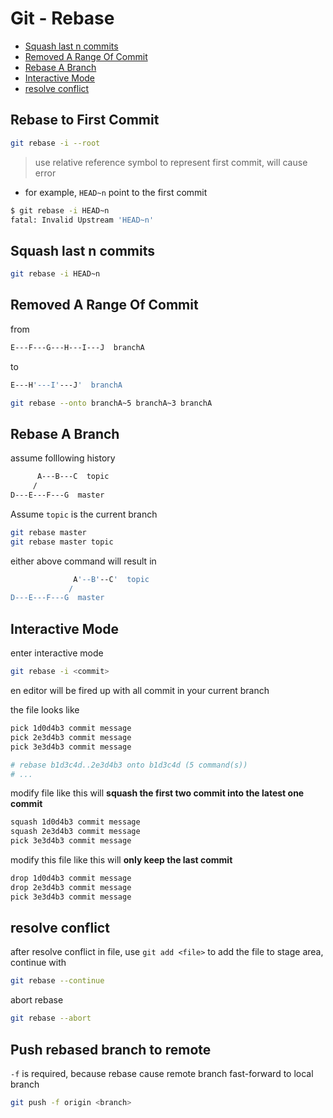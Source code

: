# Git - Rebase

* [Squash last n commits](#squash-last-n-commits)
* [Removed A Range Of Commit](#removed-a-range-of-commit)
* [Rebase A Branch](#rebase-a-branch)
* [Interactive Mode](#interactive-mode)
* [resolve conflict](#resolve-conflict)

## Rebase to First Commit

```sh
git rebase -i --root
```

> use relative reference symbol to represent first commit, will cause error

- for example, `HEAD~n` point to the first commit

```sh
$ git rebase -i HEAD~n
fatal: Invalid Upstream 'HEAD~n'
```

## Squash last n commits

```sh
git rebase -i HEAD~n
```

## Removed A Range Of Commit

from

```sh
E---F---G---H---I---J  branchA
```

to

```sh
E---H'---I'---J'  branchA
```

```sh
git rebase --onto branchA~5 branchA~3 branchA
```

## Rebase A Branch

assume folllowing history

```sh
      A---B---C  topic
     /
D---E---F---G  master
```

Assume `topic` is the current branch

```sh
git rebase master
git rebase master topic
```

either above command will result in

```sh
              A'--B'--C'  topic
             /
D---E---F---G  master
```

## Interactive Mode

enter interactive mode

```sh
git rebase -i <commit>
```

en editor will be fired up with all commit in your current branch

the file looks like

```sh
pick 1d0d4b3 commit message
pick 2e3d4b3 commit message
pick 3e3d4b3 commit message

# rebase b1d3c4d..2e3d4b3 onto b1d3c4d (5 command(s))
# ...
```

modify file like this will **squash the first two commit into the latest one commit**

```sh
squash 1d0d4b3 commit message
squash 2e3d4b3 commit message
pick 3e3d4b3 commit message
```

modify this file like this will **only keep the last commit**

```sh
drop 1d0d4b3 commit message
drop 2e3d4b3 commit message
pick 3e3d4b3 commit message
```

## resolve conflict

after resolve conflict in file, use `git add <file>` to add the file to stage area, continue with

```sh
git rebase --continue
```

abort rebase

```sh
git rebase --abort
```

## Push rebased branch to remote

`-f` is required, because rebase cause remote branch fast-forward to local branch

```sh
git push -f origin <branch>
```
